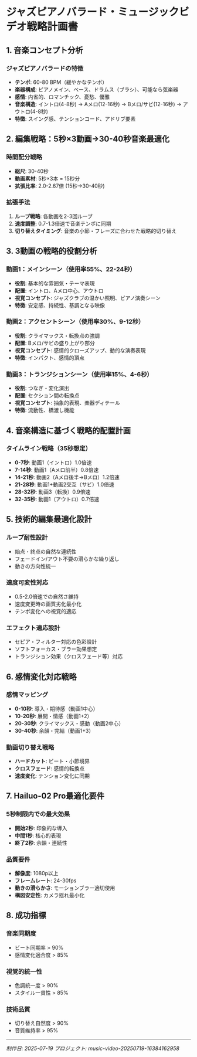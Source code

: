 # ジャズピアノバラード・ミュージックビデオ戦略計画書

## 1. 音楽コンセプト分析

### ジャズピアノバラードの特徴
- **テンポ**: 60-80 BPM（緩やかなテンポ）
- **楽器構成**: ピアノメイン、ベース、ドラムス（ブラシ）、可能なら弦楽器
- **感情**: 内省的、ロマンチック、憂愁、優雅
- **音楽構造**: イントロ(4-8秒) → Aメロ(12-16秒) → Bメロ/サビ(12-16秒) → アウトロ(4-8秒)
- **特徴**: スイング感、テンションコード、アドリブ要素

## 2. 編集戦略：5秒×3動画→30-40秒音楽最適化

### 時間配分戦略
- **総尺**: 30-40秒
- **動画素材**: 5秒×3本 = 15秒分
- **拡張比率**: 2.0-2.67倍 (15秒→30-40秒)

### 拡張手法
1. **ループ戦略**: 各動画を2-3回ループ
2. **速度調整**: 0.7-1.3倍速で音楽テンポに同期
3. **切り替えタイミング**: 音楽の小節・フレーズに合わせた戦略的切り替え

## 3. 3動画の戦略的役割分析

### 動画1：メインシーン（使用率55%、22-24秒）
- **役割**: 基本的な雰囲気・テーマ表現
- **配置**: イントロ、Aメロ中心、アウトロ
- **視覚コンセプト**: ジャズクラブの温かい照明、ピアノ演奏シーン
- **特徴**: 安定感、持続性、基調となる映像

### 動画2：アクセントシーン（使用率30%、9-12秒）
- **役割**: クライマックス・転換点の強調
- **配置**: Bメロ/サビの盛り上がり部分
- **視覚コンセプト**: 感情的クローズアップ、動的な演奏表現
- **特徴**: インパクト、感情的頂点

### 動画3：トランジションシーン（使用率15%、4-6秒）
- **役割**: つなぎ・変化演出
- **配置**: セクション間の転換点
- **視覚コンセプト**: 抽象的表現、楽器ディテール
- **特徴**: 流動性、橋渡し機能

## 4. 音楽構造に基づく戦略的配置計画

### タイムライン戦略（35秒想定）
- **0-7秒**: 動画1（イントロ）1.0倍速
- **7-14秒**: 動画1（Aメロ前半）0.8倍速
- **14-21秒**: 動画2（Aメロ後半→Bメロ）1.2倍速
- **21-28秒**: 動画1+動画2交互（サビ）1.0倍速
- **28-32秒**: 動画3（転換）0.9倍速
- **32-35秒**: 動画1（アウトロ）0.7倍速

## 5. 技術的編集最適化設計

### ループ耐性設計
- 始点・終点の自然な連続性
- フェードイン/アウト不要の滑らかな繰り返し
- 動きの方向性統一

### 速度可変性対応
- 0.5-2.0倍速での自然さ維持
- 速度変更時の画質劣化最小化
- テンポ変化への視覚的適応

### エフェクト適応設計
- セピア・フィルター対応の色彩設計
- ソフトフォーカス・ブラー効果想定
- トランジション効果（クロスフェード等）対応

## 6. 感情変化対応戦略

### 感情マッピング
- **0-10秒**: 導入・期待感（動画1中心）
- **10-20秒**: 展開・情感（動画1+2）
- **20-30秒**: クライマックス・感動（動画2中心）
- **30-40秒**: 余韻・完結（動画1+3）

### 動画切り替え戦略
- **ハードカット**: ビート・小節境界
- **クロスフェード**: 感情的転換点
- **速度変化**: テンション変化に同期

## 7. Hailuo-02 Pro最適化要件

### 5秒制限内での最大効果
- **開始2秒**: 印象的な導入
- **中間1秒**: 核心的表現
- **終了2秒**: 余韻・連続性

### 品質要件
- **解像度**: 1080p以上
- **フレームレート**: 24-30fps
- **動きの滑らかさ**: モーションブラー適切使用
- **構図安定性**: カメラ揺れ最小化

## 8. 成功指標

### 音楽同期度
- ビート同期率 > 90%
- 感情変化適合度 > 85%

### 視覚的統一性
- 色調統一度 > 90%
- スタイル一貫性 > 85%

### 技術品質
- 切り替え自然度 > 90%
- 音質維持率 > 95%

---
*制作日: 2025-07-19*
*プロジェクト: music-video-20250719-16384162958*